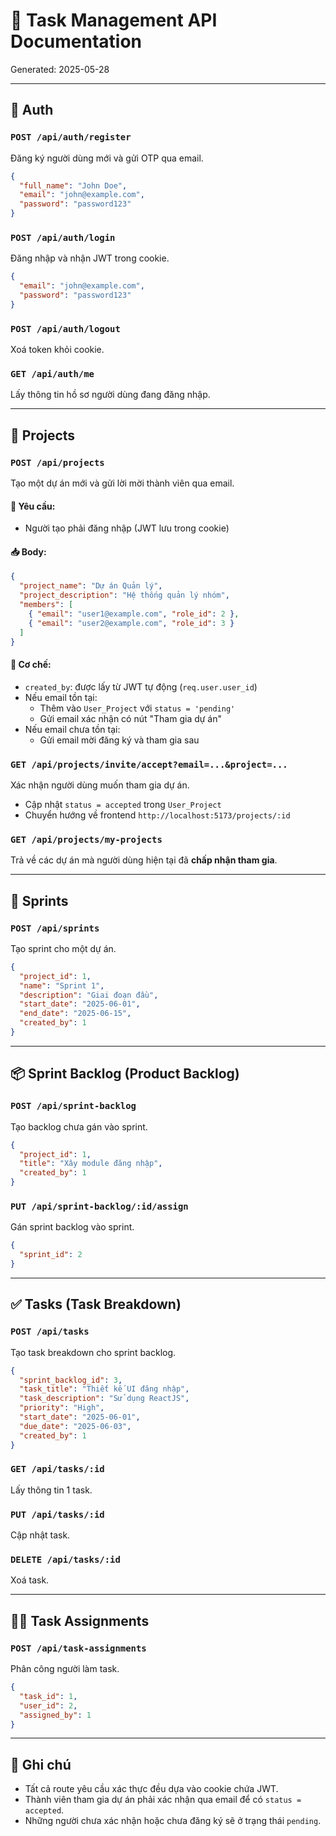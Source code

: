 # 📘 Task Management API Documentation

Generated: 2025-05-28

---

## 🔐 Auth

### `POST /api/auth/register`
Đăng ký người dùng mới và gửi OTP qua email.

```json
{
  "full_name": "John Doe",
  "email": "john@example.com",
  "password": "password123"
}
```

### `POST /api/auth/login`
Đăng nhập và nhận JWT trong cookie.

```json
{
  "email": "john@example.com",
  "password": "password123"
}
```

### `POST /api/auth/logout`
Xoá token khỏi cookie.

### `GET /api/auth/me`
Lấy thông tin hồ sơ người dùng đang đăng nhập.

---

## 👤 Projects

### `POST /api/projects`
Tạo một dự án mới và gửi lời mời thành viên qua email.

#### 🔐 Yêu cầu:
- Người tạo phải đăng nhập (JWT lưu trong cookie)

#### 📥 Body:
```json
{
  "project_name": "Dự án Quản lý",
  "project_description": "Hệ thống quản lý nhóm",
  "members": [
    { "email": "user1@example.com", "role_id": 2 },
    { "email": "user2@example.com", "role_id": 3 }
  ]
}
```

#### 🧠 Cơ chế:
- `created_by`: được lấy từ JWT tự động (`req.user.user_id`)
- Nếu email tồn tại:
  - Thêm vào `User_Project` với `status = 'pending'`
  - Gửi email xác nhận có nút "Tham gia dự án"
- Nếu email chưa tồn tại:
  - Gửi email mời đăng ký và tham gia sau

### `GET /api/projects/invite/accept?email=...&project=...`
Xác nhận người dùng muốn tham gia dự án.
- Cập nhật `status = accepted` trong `User_Project`
- Chuyển hướng về frontend `http://localhost:5173/projects/:id`

### `GET /api/projects/my-projects`
Trả về các dự án mà người dùng hiện tại đã **chấp nhận tham gia**.

---

## 📅 Sprints

### `POST /api/sprints`
Tạo sprint cho một dự án.

```json
{
  "project_id": 1,
  "name": "Sprint 1",
  "description": "Giai đoạn đầu",
  "start_date": "2025-06-01",
  "end_date": "2025-06-15",
  "created_by": 1
}
```

---

## 📦 Sprint Backlog (Product Backlog)

### `POST /api/sprint-backlog`
Tạo backlog chưa gán vào sprint.

```json
{
  "project_id": 1,
  "title": "Xây module đăng nhập",
  "created_by": 1
}
```

### `PUT /api/sprint-backlog/:id/assign`
Gán sprint backlog vào sprint.

```json
{
  "sprint_id": 2
}
```

---

## ✅ Tasks (Task Breakdown)

### `POST /api/tasks`
Tạo task breakdown cho sprint backlog.

```json
{
  "sprint_backlog_id": 3,
  "task_title": "Thiết kế UI đăng nhập",
  "task_description": "Sử dụng ReactJS",
  "priority": "High",
  "start_date": "2025-06-01",
  "due_date": "2025-06-03",
  "created_by": 1
}
```

### `GET /api/tasks/:id`
Lấy thông tin 1 task.

### `PUT /api/tasks/:id`
Cập nhật task.

### `DELETE /api/tasks/:id`
Xoá task.

---

## 🧑‍💻 Task Assignments

### `POST /api/task-assignments`
Phân công người làm task.

```json
{
  "task_id": 1,
  "user_id": 2,
  "assigned_by": 1
}
```

---

## 📌 Ghi chú
- Tất cả route yêu cầu xác thực đều dựa vào cookie chứa JWT.
- Thành viên tham gia dự án phải xác nhận qua email để có `status = accepted`.
- Những người chưa xác nhận hoặc chưa đăng ký sẽ ở trạng thái `pending`.
